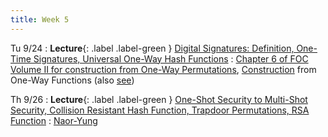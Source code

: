 ```yaml
---
title: Week 5
---
```


Tu 9/24
: **Lecture**{: .label .label-green } [Digital Signatures: Definition, One-Time Signatures, Universal One-Way Hash Functions](assets/lecture-notes/collection-F24.pdf)
    : [Chapter 6 of FOC Volume II for construction from One-Way Permutations](https://www.wisdom.weizmann.ac.il/~oded/PSBookFrag/sign.ps), [Construction](https://dl.acm.org/doi/pdf/10.1145/100216.100269) from One-Way Functions (also [see](https://eprint.iacr.org/2005/328.pdf))

Th 9/26
: **Lecture**{: .label .label-green } [One-Shot Security to Multi-Shot Security, Collision Resistant Hash Function, Trapdoor Permutations, RSA Function](assets/lecture-notes/collection-F24.pdf)
    : [Naor-Yung](https://dl.acm.org/doi/pdf/10.1145/73007.73011)
